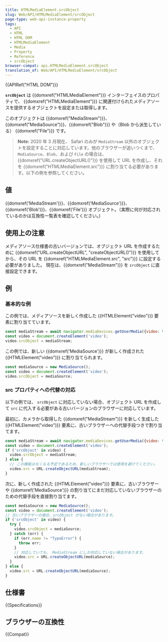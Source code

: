 ```yaml
---
title: HTMLMediaElement.srcObject
slug: Web/API/HTMLMediaElement/srcObject
page-type: web-api-instance-property
tags:
  - API
  - HTML
  - HTML DOM
  - HTMLMediaElement
  - Media
  - Property
  - Reference
  - srcObject
browser-compat: api.HTMLMediaElement.srcObject
translation_of: Web/API/HTMLMediaElement/srcObject
---
```

{{APIRef("HTML DOM")}}

**`srcObject`** は {{domxref("HTMLMediaElement")}} インターフェイスのプロパティで、 {{domxref("HTMLMediaElement")}} に関連付けられたメディアソースを提供するオブジェクトを設定または取得します。

このオブジェクトは {{domxref("MediaStream")}}、{{domxref("MediaSource")}}、{{domxref("Blob")}} や（Blob から派生している） {{domxref("File")}} です。

> **Note:** 2020 年 3 月現在、 Safari のみが `MediaStream` 以外のオブジェクトを設定することに対応しています。他のブラウザーが追いつくまで、 `MediaSource`、`Blob`、および `File` の場合は、{{domxref("URL.createObjectURL()")}} を使用して URL を作成し、それを {{domxref("HTMLMediaElement.src")}} に割り当てる必要があります。以下の例を参照してください。

## 値

{{domxref('MediaStream')}}、{{domxref('MediaSource')}}、{{domxref('Blob')}}、{{domxref('File')}} オブジェクト。（実際に何が対応されているのかは互換性一覧表を確認してください。)

## 使用上の注意

メディアソース仕様書の古いバージョンでは、オブジェクト URL を作成するために {{domxref("URL.createObjectURL", "createObjectURL()")}} を使用してから、その URL を {{domxref("HTMLMediaElement.src", "src")}} に設定する必要がありました。 現在は、{{domxref("MediaStream")}} を `srcObject` に直接設定できます。

## 例

### 基本的な例

この例では、メディアソースを新しく作成した {{HTMLElement("video")}} 要素に割り当てています。

```js
const mediaStream = await navigator.mediaDevices.getUserMedia({video: true});
const video = document.createElement('video');
video.srcObject = mediaStream;
```

この例では、新しい {{domxref('MediaSource')}} が新しく作成された {{HTMLElement("video")}} に割り当てられます。

```js
const mediaSource = new MediaSource();
const video = document.createElement('video');
video.srcObject = mediaSource;
```

### src プロパティへの代替の対応

以下の例では、 `srcObject` に対応していない場合、オブジェクト URL を作成して `src` に代入する必要がある古いバージョンのブラウザーに対応しています。

最初に、カメラから取得した {{domxref("MediaStream")}} を新しく生成した {{HTMLElement("video")}} 要素に、古いブラウザーへの代替手段つきで割り当てます。

```js
const mediaStream = await navigator.mediaDevices.getUserMedia({video: true});
const video = document.createElement('video');
if ('srcObject' in video) {
  video.srcObject = mediaStream;
} else {
  // この機能はなくなる予定であるため、新しいブラウザーでは使用を避けてください。
  video.src = URL.createObjectURL(mediaStream);
}
```

次に、新しく作成された {{HTMLElement("video")}} 要素に、古いブラウザーや {{domxref('MediaSource')}} の割り当てにまだ対応していないブラウザーのための代替手段を直接割り当てます。

```js
const mediaSource = new MediaSource();
const video = document.createElement('video');
// 古いブラウザーの場合、srcObject がない場合があります。
if ('srcObject' in video) {
  try {
    video.srcObject = mediaSource;
  } catch (err) {
    if (err.name != "TypeError") {
      throw err;
    }
    // 対応していても、 MediaStream にしか対応していない場合があります。
    video.src = URL.createObjectURL(mediaSource);
  }
} else {
  video.src = URL.createObjectURL(mediaSource);
}
```

## 仕様書

{{Specifications}}

## ブラウザーの互換性

{{Compat}}
